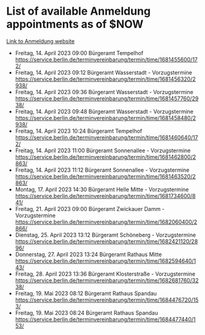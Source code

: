 # List of available Anmeldung appointments as of $NOW
[Link to Anmeldung website](https://service.berlin.de/terminvereinbarung/termin/tag.php?termin=1&anliegen[]=120686&dienstleisterlist=122210,122217,327316,122219,327312,122227,327314,122231,327346,122243,327348,122254,122252,329742,122260,329745,122262,329748,122271,327278,122273,327274,122277,327276,330436,122280,327294,122282,327290,122284,327292,122291,327270,122285,327266,122286,327264,122296,327268,150230,329760,122297,327286,122294,327284,122312,329763,122314,329775,122304,327330,122311,327334,122309,327332,317869,122281,327352,122279,329772,122283,122276,327324,122274,327326,122267,329766,122246,327318,122251,327320,122257,327322,122208,327298,122226,327300&herkunft=http%3A%2F%2Fservice.berlin.de%2Fdienstleistung%2F120686%2F)
- Freitag, 14. April 2023 09:00 Bürgeramt Tempelhof https://service.berlin.de/terminvereinbarung/termin/time/1681455600/172/
- Freitag, 14. April 2023 09:12 Bürgeramt Wasserstadt - Vorzugstermine https://service.berlin.de/terminvereinbarung/termin/time/1681456320/2938/
- Freitag, 14. April 2023 09:36 Bürgeramt Wasserstadt - Vorzugstermine https://service.berlin.de/terminvereinbarung/termin/time/1681457760/2938/
- Freitag, 14. April 2023 09:48 Bürgeramt Wasserstadt - Vorzugstermine https://service.berlin.de/terminvereinbarung/termin/time/1681458480/2938/
- Freitag, 14. April 2023 10:24 Bürgeramt Tempelhof https://service.berlin.de/terminvereinbarung/termin/time/1681460640/172/
- Freitag, 14. April 2023 11:00 Bürgeramt Sonnenallee - Vorzugstermine https://service.berlin.de/terminvereinbarung/termin/time/1681462800/2863/
- Freitag, 14. April 2023 11:12 Bürgeramt Sonnenallee - Vorzugstermine https://service.berlin.de/terminvereinbarung/termin/time/1681463520/2863/
- Montag, 17. April 2023 14:30 Bürgeramt Helle Mitte - Vorzugstermine https://service.berlin.de/terminvereinbarung/termin/time/1681734600/841/
- Freitag, 21. April 2023 09:00 Bürgeramt Zwickauer Damm - Vorzugstermine https://service.berlin.de/terminvereinbarung/termin/time/1682060400/2866/
- Dienstag, 25. April 2023 13:12 Bürgeramt Schöneberg - Vorzugstermine https://service.berlin.de/terminvereinbarung/termin/time/1682421120/2896/
- Donnerstag, 27. April 2023 13:24 Bürgeramt Rathaus Mitte https://service.berlin.de/terminvereinbarung/termin/time/1682594640/143/
- Freitag, 28. April 2023 13:36 Bürgeramt Klosterstraße - Vorzugstermine https://service.berlin.de/terminvereinbarung/termin/time/1682681760/3238/
- Freitag, 19. Mai 2023 08:12 Bürgeramt Rathaus Spandau https://service.berlin.de/terminvereinbarung/termin/time/1684476720/153/
- Freitag, 19. Mai 2023 08:24 Bürgeramt Rathaus Spandau https://service.berlin.de/terminvereinbarung/termin/time/1684477440/153/
